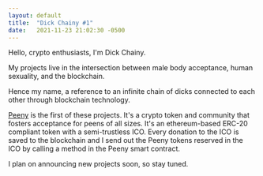 ```yaml
---
layout: default
title:  "Dick Chainy #1"
date:   2021-11-23 21:02:30 -0500
---
```

Hello, crypto enthusiasts, I'm Dick Chainy.

My projects live in the intersection between male body acceptance, human sexuality, and the blockchain.

Hence my name, a reference to an infinite chain of dicks connected to each other through blockchain technology.

[Peeny](peenytoken.com) is the first of these projects. It's a crypto token and community that fosters acceptance for peens of all sizes. It's an ethereum-based ERC-20 compliant token with a semi-trustless ICO. Every donation to the ICO is saved to the blockchain and I send out the Peeny tokens reserved in the ICO by calling a method in the Peeny smart contract.

I plan on announcing new projects soon, so stay tuned.
